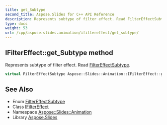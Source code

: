 ```yaml
---
title: get_Subtype
second_title: Aspose.Slides for C++ API Reference
description: Represents subtype of filter effect. Read FilterEffectSubtype.
type: docs
weight: 53
url: /cpp/aspose.slides.animation/ifiltereffect/get_subtype/
---
```

## IFilterEffect::get_Subtype method


Represents subtype of filter effect. Read [FilterEffectSubtype](../../filtereffectsubtype/).

```cpp
virtual FilterEffectSubtype Aspose::Slides::Animation::IFilterEffect::get_Subtype()=0
```

## See Also

* Enum [FilterEffectSubtype](../../filtereffectsubtype/)
* Class [IFilterEffect](../)
* Namespace [Aspose::Slides::Animation](../../)
* Library [Aspose.Slides](../../../)
